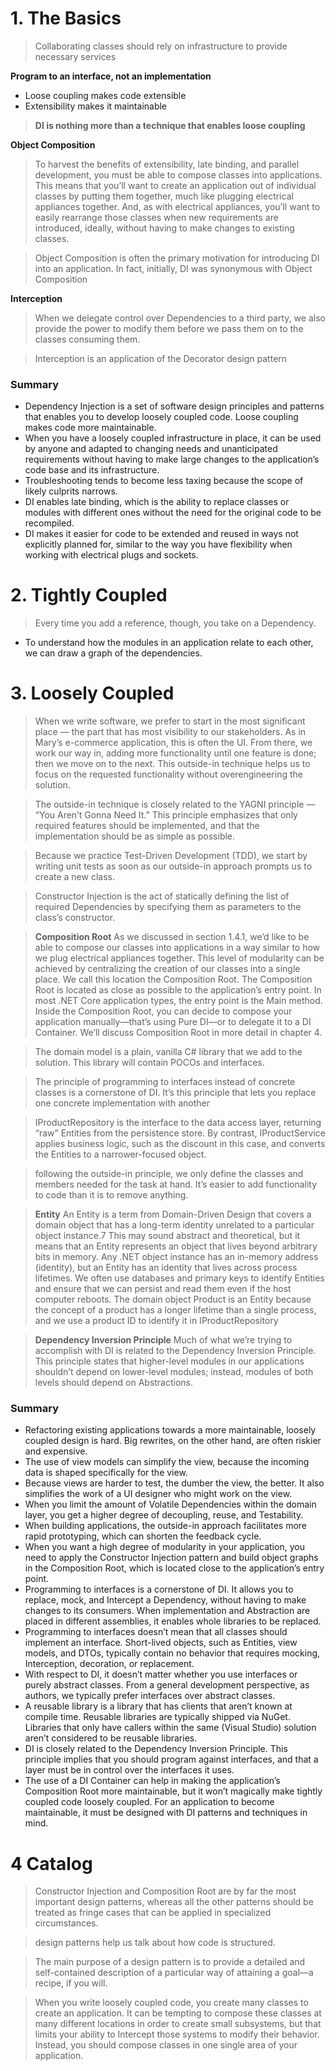 # 1. The Basics

> Collaborating classes should rely on infrastructure to provide necessary services

**Program to an interface, not an implementation**
- Loose coupling makes code extensible
- Extensibility makes it maintainable

> **DI is nothing more than a technique that enables loose coupling**

**Object Composition**
> To harvest the benefits of extensibility, late binding, and parallel development, you must be able to compose classes into applications. This means that you’ll want to create an application out of individual classes by putting them together, much like plugging electrical appliances together. And, as with electrical appliances, you’ll want to easily
rearrange those classes when new requirements are introduced, ideally, without having to make changes to existing classes. 

> Object Composition is often the primary motivation for introducing DI into an
application. In fact, initially, DI was synonymous with Object Composition

**Interception**
> When we delegate control over Dependencies to a third party, we also
provide the power to modify them before we pass them on to the classes consuming them.

> Interception is an application of the Decorator design pattern

### Summary

- Dependency Injection is a set of software design principles and patterns that enables you to develop loosely coupled code. Loose coupling makes code more maintainable.
- When you have a loosely coupled infrastructure in place, it can be used by anyone and adapted to changing needs and unanticipated requirements without having to make large changes to the application’s code base and its infrastructure.
- Troubleshooting tends to become less taxing because the scope of likely culprits narrows.
- DI enables late binding, which is the ability to replace classes or modules with different ones without the need for the original code to be recompiled.
- DI makes it easier for code to be extended and reused in ways not explicitly planned for, similar to the way you have flexibility when working with electrical plugs and sockets.

# 2. Tightly Coupled

> Every time you add a reference, though, you take on a Dependency.

- To understand how the modules in an application relate to each other, we can draw a graph of the dependencies.

# 3. Loosely Coupled

> When we write software, we prefer to start in the most significant place — the part that has most visibility to our stakeholders. As in Mary’s e-commerce application, this is often the UI. From there, we work our way in, adding more functionality until one feature is done; then we move on to the next. This outside-in technique helps us to focus on
the requested functionality without overengineering the solution.

> The outside-in technique is closely related to the YAGNI principle — “You Aren’t Gonna Need It.” This principle emphasizes that only required features should be implemented, and that the implementation should be as simple as possible.

> Because we practice Test-Driven Development (TDD), we start by writing unit tests as soon as our outside-in approach prompts us to create a new class.

>  Constructor Injection is the act of statically defining the list of required Dependencies by specifying them as parameters to the class’s constructor. 

> **Composition Root** As we discussed in section 1.4.1, we’d like to be able to compose our classes into applications in a way similar to how we plug electrical appliances together. This level of modularity can be achieved by centralizing the creation of our classes into a single place. We
call this location the Composition Root. The Composition Root is located as close as possible to the application’s entry point. In most .NET Core application types, the entry point is the Main method. Inside the Composition Root, you can decide to compose your application manually—that’s using Pure DI—or to delegate it to a DI Container. We’ll discuss Composition Root in more detail in chapter 4.

> The domain model is a plain, vanilla C# library that we add to the solution. This library will contain POCOs and interfaces.

> The principle of programming to interfaces instead of concrete classes is a cornerstone of DI. It’s this principle that lets you replace one concrete implementation with another

> IProductRepository is the interface to the data access layer, returning “raw” Entities from the persistence store. By contrast, IProductService applies business logic, such as the discount in this case, and converts the Entities to a narrower-focused object. 

> following the outside-in principle, we only define the classes and members needed for the task at hand. It’s easier to add functionality to code than it is to remove anything.

> **Entity** An Entity is a term from Domain-Driven Design that covers a domain object that has a long-term identity unrelated to a particular object instance.7 This may sound abstract and theoretical, but it means that an Entity represents an object that lives beyond arbitrary bits in memory. Any .NET object instance has an in-memory address (identity), but an Entity has an identity that lives across process lifetimes. We often use databases and primary keys to identify Entities and ensure that we can persist and read them even if the host computer reboots. The domain object Product is an
Entity because the concept of a product has a longer lifetime than a single process, and we use a product ID to identify it in IProductRepository

> **Dependency Inversion Principle** Much of what we’re trying to accomplish with DI is related to the Dependency Inversion Principle. This principle states that higher-level modules in our applications shouldn’t depend on lower-level modules; instead, modules of both levels should depend on Abstractions.

### Summary
- Refactoring existing applications towards a more maintainable, loosely coupled design is hard. Big rewrites, on the other hand, are often riskier and expensive.
- The use of view models can simplify the view, because the incoming data is shaped specifically for the view.
- Because views are harder to test, the dumber the view, the better. It also simplifies the work of a UI designer who might work on the view.
- When you limit the amount of Volatile Dependencies within the domain layer, you get a higher degree of decoupling, reuse, and Testability.
- When building applications, the outside-in approach facilitates more rapid prototyping, which can shorten the feedback cycle.
- When you want a high degree of modularity in your application, you need to apply the Constructor Injection pattern and build object graphs in the Composition Root, which is located close to the application’s entry point.
- Programming to interfaces is a cornerstone of DI. It allows you to replace, mock, and Intercept a Dependency, without having to make changes to its consumers. When implementation and Abstraction are placed in different assemblies, it enables whole libraries to be replaced.
- Programming to interfaces doesn’t mean that all classes should implement an
interface. Short-lived objects, such as Entities, view models, and DTOs, typically contain no behavior that requires mocking, Interception, decoration, or replacement.
- With respect to DI, it doesn’t matter whether you use interfaces or purely abstract classes. From a general development perspective, as authors, we typically prefer interfaces over abstract classes.
- A reusable library is a library that has clients that aren’t known at compile time. Reusable libraries are typically shipped via NuGet. Libraries that only have callers within the same (Visual Studio) solution aren’t considered to be reusable libraries.
- DI is closely related to the Dependency Inversion Principle. This principle implies that you should program against interfaces, and that a layer must be in control over the interfaces it uses.
- The use of a DI Container can help in making the application’s Composition Root more maintainable, but it won’t magically make tightly coupled code loosely coupled. For an application to become maintainable, it must be designed with DI patterns and techniques in mind.


# 4 Catalog

>  Constructor Injection and Composition Root are by far the most important design patterns, whereas all the other patterns should be treated as fringe cases that can be applied in specialized circumstances.

> design patterns help us talk about how code is structured.

> The main purpose of a design pattern is to provide a detailed and self-contained description of a particular way of attaining a goal—a recipe, if you will. 

> When you write loosely coupled code, you create many classes to create an application. It can be tempting to compose these classes at many different locations in order to create small subsystems, but that limits your ability to Intercept those systems to modify their behavior. Instead, you should compose classes in one single area of your application.

